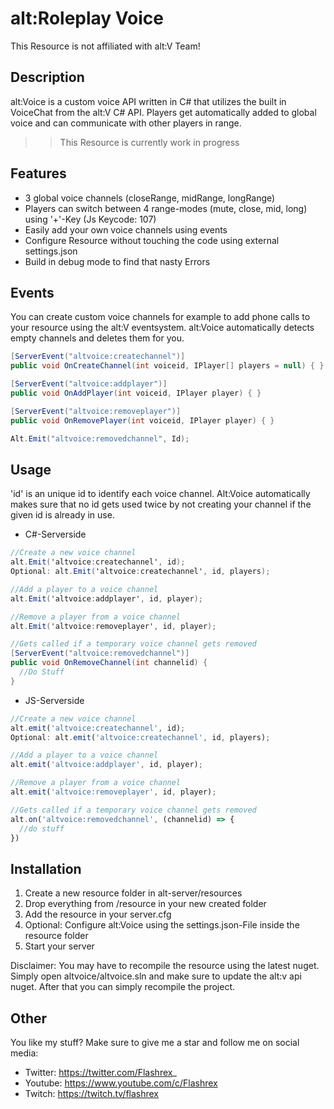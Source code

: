 # alt:Roleplay Voice

This Resource is not affiliated with alt:V Team!

## Description

alt:Voice is a custom voice API written in C# that utilizes the built in VoiceChat from the alt:V C# API.
Players get automatically added to global voice and can communicate with other players in range.

>> This Resource is currently work in progress

## Features

* 3 global voice channels (closeRange, midRange, longRange)
* Players can switch between 4 range-modes (mute, close, mid, long) using '+'-Key (Js Keycode: 107)
* Easily add your own voice channels using events
* Configure Resource without touching the code using external settings.json
* Build in debug mode to find that nasty Errors

## Events

You can create custom voice channels for example to add phone calls to your resource using the alt:V eventsystem.
alt:Voice automatically detects empty channels and deletes them for you.

```csharp
[ServerEvent("altvoice:createchannel")]
public void OnCreateChannel(int voiceid, IPlayer[] players = null) { }

[ServerEvent("altvoice:addplayer")]
public void OnAddPlayer(int voiceid, IPlayer player) { }

[ServerEvent("altvoice:removeplayer")]
public void OnRemovePlayer(int voiceid, IPlayer player) { }

Alt.Emit("altvoice:removedchannel", Id);
```

## Usage

'id' is an unique id to identify each voice channel.
Alt:Voice automatically makes sure that no id gets used twice by not creating your channel if the given id is already in use.

* C#-Serverside
```csharp
//Create a new voice channel
alt.Emit('altvoice:createchannel', id); 
Optional: alt.Emit('altvoice:createchannel', id, players); 

//Add a player to a voice channel
alt.Emit('altvoice:addplayer', id, player);

//Remove a player from a voice channel
alt.Emit('altvoice:removeplayer', id, player);

//Gets called if a temporary voice channel gets removed
[ServerEvent("altvoice:removedchannel")]
public void OnRemoveChannel(int channelid) {
  //Do Stuff
}
```

* JS-Serverside
```javascript
//Create a new voice channel
alt.emit('altvoice:createchannel', id); 
Optional: alt.emit('altvoice:createchannel', id, players); 

//Add a player to a voice channel
alt.emit('altvoice:addplayer', id, player);

//Remove a player from a voice channel
alt.emit('altvoice:removeplayer', id, player);

//Gets called if a temporary voice channel gets removed
alt.on('altvoice:removedchannel', (channelid) => {
  //do stuff
})
```

## Installation

1. Create a new resource folder in alt-server/resources
2. Drop everything from /resource in your new created folder
3. Add the resource in your server.cfg
4. Optional: Configure alt:Voice using the settings.json-File inside the resource folder
5. Start your server

Disclaimer: You may have to recompile the resource using the latest nuget.
Simply open altvoice/altvoice.sln and make sure to update the alt:v api nuget.
After that you can simply recompile the project.

## Other

You like my stuff?
Make sure to give me a star and follow me on social media:
* Twitter: https://twitter.com/Flashrex_
* Youtube: https://www.youtube.com/c/Flashrex
* Twitch: https://twitch.tv/flashrex
